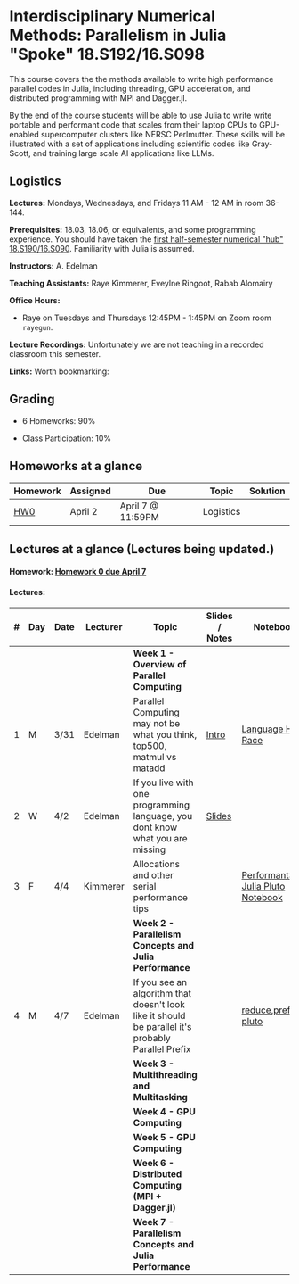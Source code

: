 # Interdisciplinary Numerical Methods: Parallelism in Julia "Spoke" 18.S192/16.S098

This course covers the the methods available to write high performance parallel codes in Julia, including threading, GPU acceleration, and distributed programming with MPI and Dagger.jl. 

By the end of the course students will be able to use Julia to write write portable and performant code that scales from their laptop CPUs to GPU-enabled supercomputer clusters like NERSC Perlmutter. These skills will be illustrated with a set of applications including scientific codes like Gray-Scott, and training large scale AI applications like LLMs.

## Logistics

**Lectures:** Mondays, Wednesdays, and Fridays 11 AM - 12 AM in room 36-144.

**Prerequisites:** 18.03, 18.06, or equivalents, and some programming experience. You should have taken the [first half-semester numerical "hub" 18.S190/16.S090](https://github.com/mitmath/numerical_hub). Familiarity with Julia is assumed.

**Instructors:** A. Edelman

**Teaching Assistants:** Raye Kimmerer, Eveylne Ringoot, Rabab Alomairy

**Office Hours:** 
- Raye on Tuesdays and Thursdays 12:45PM - 1:45PM on Zoom room `rayegun`.


**Lecture Recordings:** Unfortunately we are not teaching in a recorded classroom this semester.

**Links:** Worth bookmarking:

## Grading

- 6 Homeworks:  90%

- Class Participation: 10%

## Homeworks at a glance

| Homework                                                        | Assigned | Due    | Topic                                              | Solution                                                                             |
| --------------------------------------------------------------- | -------- | ------ | -------------------------------------------------- | ------------------------------------------------------------------------------------ | 
| [HW0](homework/HW0.pdf) | April 2 | April 7 @ 11:59PM | Logistics |

## Lectures at a glance (Lectures being updated.)


#### Homework: [Homework 0 due April 7](homework/HW0.pdf)
#### Lectures:


| #   | Day | Date  | Lecturer          | Topic                                                | Slides / Notes                                                                                                                                    | Notebooks                                                                                                                                                                                                                                                                                                                                                                |
| --- | --- | ----- | ----------------- | ---------------------------------------------------- | ------------------------------------------------------------------------------------------------------------------------------------------------- | ------------------------------------------------------------------------------------------------------------------------------------------------------------------------------------------------------------------------------------------------------------------------------------------------------------------------------------------------------------------------ |
|    |       |          |                            |  **Week 1 - Overview of Parallel Computing**|
| 1  |   M  |  3/31     |      Edelman              |    Parallel Computing may not be what you think, [top500](https://top500.org/), matmul vs matadd | [Intro](https://docs.google.com/presentation/d/1jkJqieNuWh4_Yx6Ura3xiGUc0NmaDK6a6J_zQJfQoEU/edit?usp=sharing)|  [Language Horse Race](https://github.com/mitmath/JuliaComputation/blob/Fall24/notebooks/3_Julia%20is%20fast.ipynb)  |
| 2  |   W  |  4/2     |      Edelman              | If you live with one programming language, you dont know what you are missing   | [Slides](https://docs.google.com/presentation/d/16Zf_SnDNlUmcCdqoaDeyAQmmqpxC66k646DCm3BXt1o/edit?usp=sharing)||                                                             |   
| 3  |   F  |  4/4     |      Kimmerer              |  Allocations and other serial performance tips | | [PerformantSerial Julia Pluto Notebook](https://mitmath.github.io/Parallel-Computing-Spoke/notebooks/PerformantSerialJulia.html)    
|    |       |          |                            |  **Week 2 - Parallelism Concepts and Julia Performance**| 
| 4 |   M  |  4/7    |      Edelman              |   If you see an algorithm that doesn't look like it should be parallel it's probably Parallel Prefix |  | [reduce,prefix pluto](https://mitmath.github.io/18337/lecture9/reduce_prefix.html)|
|    |       |          |                            |  **Week 3 -  Multithreading and Multitasking**|    
|    |       |          |                            |  **Week 4 - GPU Computing**|    
|    |       |          |                            |  **Week 5 - GPU Computing**|    
|    |       |          |                            |  **Week 6 - Distributed Computing (MPI + Dagger.jl)**|    
|    |       |          |                            |  **Week 7 - Parallelism Concepts and Julia Performance**|    
    

